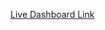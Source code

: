 [Live Dashboard Link](https://app.powerbi.com/view?r=eyJrIjoiMmUyNzA5OGEtYWNlYi00ZTlhLWJmN2YtMjUyOTNlNDE1MzQzIiwidCI6IjI1Y2UwMjYxLWJiZDYtNDljZC1hMWUyLTU0MjYwODg2ZDE1OSJ9)
